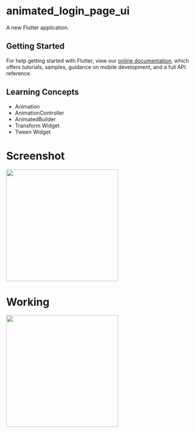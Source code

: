 # animated_login_page_ui

A new Flutter application.

## Getting Started

For help getting started with Flutter, view our
[online documentation](https://flutter.dev/docs), which offers tutorials,
samples, guidance on mobile development, and a full API reference.

## Learning Concepts

- Animation
- AnimationController
- AnimatedBuilder
- Transform Widget
- Tween Widget

# Screenshot

<img src="https://user-images.githubusercontent.com/73339220/107846184-84fc0c00-6e03-11eb-8751-f5a0af3c8251.jpg" width=300 />

# Working

<img src="https://user-images.githubusercontent.com/73339220/107846277-3c911e00-6e04-11eb-8c4d-dcc081400245.gif" width=300 />